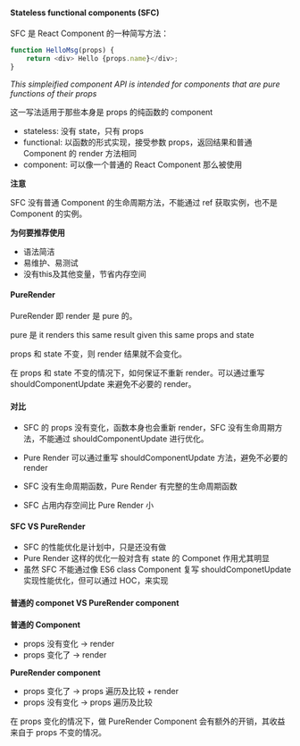 #### Stateless functional components (SFC)

SFC 是 React Component 的一种简写方法：

```js
function HelloMsg(props) {
	return <div> Hello {props.name}</div>;
}
```

*This simpleified component API is intended for components that are pure functions of their props*

这一写法适用于那些本身是 props 的纯函数的 component

- stateless: 没有 state，只有 props
- functional: 以函数的形式实现，接受参数 props，返回结果和普通 Component 的 render 方法相同
- component: 可以像一个普通的 React Component 那么被使用

**注意**

SFC 没有普通 Component 的生命周期方法，不能通过 ref 获取实例，也不是 Component 的实例。

**为何要推荐使用**

* 语法简洁
* 易维护、易测试
* 没有this及其他变量，节省内存空间

#### PureRender

PureRender 即 render 是 pure 的。

pure 是 it renders this same result given this same props and state

props 和 state 不变，则 render 结果就不会变化。

在 props 和 state 不变的情况下，如何保证不重新 render。可以通过重写 shouldComponentUpdate 来避免不必要的 render。

#### 对比

* SFC 的 props 没有变化，函数本身也会重新 render，SFC 没有生命周期方法，不能通过 shouldComponentUpdate 进行优化。

* Pure Render 可以通过重写 shouldComponentUpdate 方法，避免不必要的 render
* SFC 没有生命周期函数，Pure Render 有完整的生命周期函数
* SFC 占用内存空间比 Pure Render 小

#### SFC VS PureRender

* SFC 的性能优化是计划中，只是还没有做
* Pure Render 这样的优化一般对含有 state 的 Componet 作用尤其明显
* 虽然 SFC 不能通过像 ES6 class Component 复写 shouldComponetUpdate 实现性能优化，但可以通过 HOC，来实现

#### 普通的 componet VS PureRender component

**普通的 Component**

* props 没有变化 -> render
* props 变化了 -> render

**PureRender component**

* props 变化了 -> props 遍历及比较 + render
* props 没有变化 -> props 遍历及比较

在 props 变化的情况下，做 PureRender Component 会有额外的开销，其收益来自于 props 不变的情况。